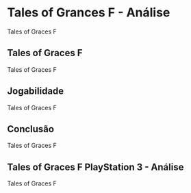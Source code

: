 ---
---

# Tales of Grances F - Análise

Tales of Graces F

## Tales of Graces F

Tales of Graces F

## Jogabilidade

Tales of Graces F

## Conclusão

Tales of Graces F

## Tales of Graces F PlayStation 3 - Análise

Tales of Graces F
